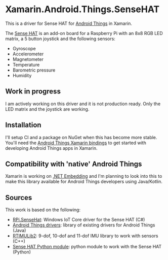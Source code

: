 # Xamarin.Android.Things.SenseHAT

This is a driver for Sense HAT for [Android Things](https://developer.android.com/things/) in Xamarin.

The [Sense HAT](https://www.raspberrypi.org/products/sense-hat/) is an add-on board for a Raspberry Pi with an 8x8 RGB LED matrix, a 5 button joystick and the following sensors:

* Gyroscope
* Accelerometer
* Magnetometer
* Temperature
* Barometric pressure
* Humidity

## Work in progress

I am actively working on this driver and it is not production ready. Only the LED matrix and the joystick are working.

## Installation

I'll setup CI and a package on NuGet when this has become more stable. You'll need the [Android Things Xamarin bindings](https://www.nuget.org/packages/Xamarin.Android.Things) to get started with developing Android Things apps in Xamarin.

## Compatibility with 'native' Android Things

Xamarin is working on [.NET Embedding](https://developer.xamarin.com/guides/cross-platform/dotnet-embedding/) and I'm planning to look into this to make this library available for Android Things developers using Java/Kotlin.

## Sources

This work is based on the following:

* [RPi.SenseHat](https://github.com/emmellsoft/RPi.SenseHat): Windows IoT Core driver for the Sense HAT (C#)
* [Android Things drivers](https://github.com/androidthings/contrib-drivers): library of existing drivers for Android Things (Java)
* [RTIMULib2](https://github.com/RTIMULib/RTIMULib2): 9-dof, 10-dof and 11-dof IMU library to work with sensors (C++)
* [Sense HAT Python module](https://github.com/RPi-Distro/python-sense-hat): python module to work with the Sense HAT (Python)
